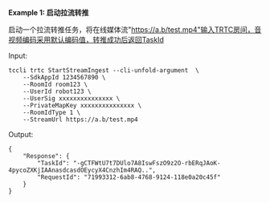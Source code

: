 **Example 1: 启动拉流转推**

启动一个拉流转推任务，将在线媒体流"https://a.b/test.mp4"输入TRTC房间，音视频编码采用默认编码值，转推成功后返回TaskId

Input: 

```
tccli trtc StartStreamIngest --cli-unfold-argument  \
    --SdkAppId 1234567890 \
    --RoomId room123 \
    --UserId robot123 \
    --UserSig xxxxxxxxxxxxxxx \
    --PrivateMapKey xxxxxxxxxxxxxxx \
    --RoomIdType 1 \
    --StreamUrl https://a.b/test.mp4
```

Output: 
```
{
    "Response": {
        "TaskId": "-gCTFWtU7t7DUlo7A8IswFszO9z2O-rbERqJAoK-4pycoZXKjIAAnasdcasdOEycyX4CnzhIm4RAQ..",
        "RequestId": "71993312-6ab8-4768-9124-118e0a20c45f"
    }
}
```

